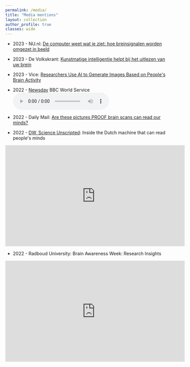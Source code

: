 ```yaml
---
permalink: /media/
title: "Media mentions"
layout: collection
author_profile: true
classes: wide
---
```


* 2023 - NU.nl: [De computer weet wat je ziet: hoe breinsignalen worden omgezet in beeld](https://www.nu.nl/tech/6261140/de-computer-weet-wat-je-ziet-hoe-breinsignalen-worden-omgezet-in-beeld.html)

* 2023 - De Volkskrant: [Kunstmatige intelligentie helpt bij het uitlezen van uw brein](https://www.volkskrant.nl/voorpagina/kunstmatige-intelligentie-helpt-bij-het-uitlezen-van-uw-brein-~b8f6a303/)

* 2023 - Vice: [Researchers Use AI to Generate Images Based on People's Brain Activity](https://www.vice.com/en/article/wxje8n/researchers-use-ai-to-generate-images-based-on-peoples-brain-activity)

* 2022 - <a href="https://www.bbc.co.uk/programmes/p00w940j">Newsday</a> BBC World Service
<audio src="/assets/bbc.mp3" controls preload></audio>

* 2022 - Daily Mail: [Are these pictures PROOF brain scans can read our minds?](https://www.mailplus.co.uk/edition/health/good-health/214983/are-these-pictures-proof-brain-scans-can-read-our-minds)

* 2022 - <a href="https://www.dw.com/en/science-unscripted-for-you-from-europe/a-19392377">DW, Science Unscripted</a>: Inside the Dutch machine that can read people's minds
<iframe width="560" height="315" src="https://www.youtube.com/embed/sL1CUWM1qaY" title="YouTube video player" frameborder="0" allow="accelerometer; autoplay; clipboard-write; encrypted-media; gyroscope; picture-in-picture" allowfullscreen></iframe>

* 2022 - Radboud University: Brain Awareness Week: Research Insights
<iframe width="560" height="315" src="https://www.youtube.com/embed/9xfq_Kod7KQ" title="YouTube video player" frameborder="0" allow="accelerometer; autoplay; clipboard-write; encrypted-media; gyroscope; picture-in-picture" allowfullscreen></iframe>